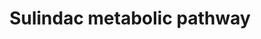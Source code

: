 ---
annotations:
- id: PW:0000002
  parent: classic metabolic pathway
  type: Pathway Ontology
  value: classic metabolic pathway
- id: PW:0001229
  parent: classic metabolic pathway
  type: Pathway Ontology
  value: xenobiotic metabolic pathway
authors:
- Egonw
- MirellaKalafati
- Mkutmon
- Maxvanson
- DeSl
- Eweitz
citedin:
- link: PMC8267496
description: Metabolism of sulindac sulfide is catalyzed by MsrA, MsrB2, and MsrB3.
last-edited: 2021-05-22
organisms:
- Homo sapiens
redirect_from:
- /index.php/Pathway:WP2542
- /instance/WP2542
- /instance/WP2542_rr117834
revision: r117834
schema-jsonld:
- '@context': https://schema.org/
  '@id': https://wikipathways.github.io/pathways/WP2542.html
  '@type': Dataset
  creator:
    '@type': Organization
    name: WikiPathways
  description: Metabolism of sulindac sulfide is catalyzed by MsrA, MsrB2, and MsrB3.
  keywords:
  - CYP1A2
  - CYP1B1
  - FMO
  - MsrA
  - MsrB2
  - MsrB3
  - Sulfindac sulfide
  - Sulindac sulfone
  - Sulindac-R
  - Sulindac-S
  license: CC0
  name: Sulindac metabolic pathway
seo: CreativeWork
title: Sulindac metabolic pathway
wpid: WP2542
---
